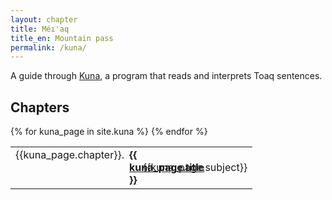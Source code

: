 ```yaml
---
layout: chapter
title: Méı'aq
title_en: Mountain pass
permalink: /kuna/
---
```


A guide through [Kuna](https://github.com/toaq/kuna), a program that reads and interprets Toaq sentences.

## Chapters

<table class="index"><tbody>
{% for kuna_page in site.kuna %}
<tr>
  <td style="display:flex;align-items:baseline; width: 12rem;">{{kuna_page.chapter}}.
  <a lang="qtq" style="margin:0 0.5em;" href="{{kuna_page.url | relative_url}}"><b>{{ kuna_page.title }}</b></a>
  <div style="flex:1;border-bottom:2px dotted #8888"></div>
  </td>
  <td style="padding-left: 0.25em;">{{kuna_page.subject}}</td>
</tr>
{% endfor %}
</tbody></table>
